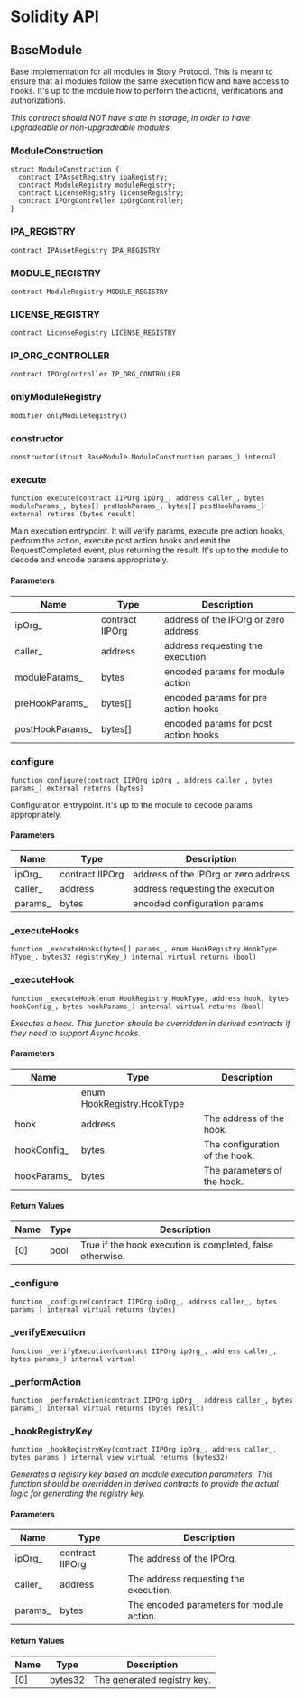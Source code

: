 # Solidity API

## BaseModule

Base implementation for all modules in Story Protocol. This is meant to ensure
that all modules follow the same execution flow and have access to hooks.
It's up to the module how to perform the actions, verifications and authorizations.

_This contract should NOT have state in storage, in order to have upgradeable or non-upgradeable
modules._

### ModuleConstruction

```solidity
struct ModuleConstruction {
  contract IPAssetRegistry ipaRegistry;
  contract ModuleRegistry moduleRegistry;
  contract LicenseRegistry licenseRegistry;
  contract IPOrgController ipOrgController;
}
```

### IPA_REGISTRY

```solidity
contract IPAssetRegistry IPA_REGISTRY
```

### MODULE_REGISTRY

```solidity
contract ModuleRegistry MODULE_REGISTRY
```

### LICENSE_REGISTRY

```solidity
contract LicenseRegistry LICENSE_REGISTRY
```

### IP_ORG_CONTROLLER

```solidity
contract IPOrgController IP_ORG_CONTROLLER
```

### onlyModuleRegistry

```solidity
modifier onlyModuleRegistry()
```

### constructor

```solidity
constructor(struct BaseModule.ModuleConstruction params_) internal
```

### execute

```solidity
function execute(contract IIPOrg ipOrg_, address caller_, bytes moduleParams_, bytes[] preHookParams_, bytes[] postHookParams_) external returns (bytes result)
```

Main execution entrypoint. It will verify params, execute pre action hooks, perform the action,
execute post action hooks and emit the RequestCompleted event, plus returning the result.
It's up to the module to decode and encode params appropriately.

#### Parameters

| Name | Type | Description |
| ---- | ---- | ----------- |
| ipOrg_ | contract IIPOrg | address of the IPOrg or zero address |
| caller_ | address | address requesting the execution |
| moduleParams_ | bytes | encoded params for module action |
| preHookParams_ | bytes[] | encoded params for pre action hooks |
| postHookParams_ | bytes[] | encoded params for post action hooks |

### configure

```solidity
function configure(contract IIPOrg ipOrg_, address caller_, bytes params_) external returns (bytes)
```

Configuration entrypoint. It's up to the module to decode params appropriately.

#### Parameters

| Name | Type | Description |
| ---- | ---- | ----------- |
| ipOrg_ | contract IIPOrg | address of the IPOrg or zero address |
| caller_ | address | address requesting the execution |
| params_ | bytes | encoded configuration params |

### _executeHooks

```solidity
function _executeHooks(bytes[] params_, enum HookRegistry.HookType hType_, bytes32 registryKey_) internal virtual returns (bool)
```

### _executeHook

```solidity
function _executeHook(enum HookRegistry.HookType, address hook, bytes hookConfig_, bytes hookParams_) internal virtual returns (bool)
```

_Executes a hook.
This function should be overridden in derived contracts if they need to support Async hooks._

#### Parameters

| Name | Type | Description |
| ---- | ---- | ----------- |
|  | enum HookRegistry.HookType |  |
| hook | address | The address of the hook. |
| hookConfig_ | bytes | The configuration of the hook. |
| hookParams_ | bytes | The parameters of the hook. |

#### Return Values

| Name | Type | Description |
| ---- | ---- | ----------- |
| [0] | bool | True if the hook execution is completed, false otherwise. |

### _configure

```solidity
function _configure(contract IIPOrg ipOrg_, address caller_, bytes params_) internal virtual returns (bytes)
```

### _verifyExecution

```solidity
function _verifyExecution(contract IIPOrg ipOrg_, address caller_, bytes params_) internal virtual
```

### _performAction

```solidity
function _performAction(contract IIPOrg ipOrg_, address caller_, bytes params_) internal virtual returns (bytes result)
```

### _hookRegistryKey

```solidity
function _hookRegistryKey(contract IIPOrg ipOrg_, address caller_, bytes params_) internal view virtual returns (bytes32)
```

_Generates a registry key based on module execution parameters.
This function should be overridden in derived contracts to provide the actual logic for generating the registry key._

#### Parameters

| Name | Type | Description |
| ---- | ---- | ----------- |
| ipOrg_ | contract IIPOrg | The address of the IPOrg. |
| caller_ | address | The address requesting the execution. |
| params_ | bytes | The encoded parameters for module action. |

#### Return Values

| Name | Type | Description |
| ---- | ---- | ----------- |
| [0] | bytes32 | The generated registry key. |

